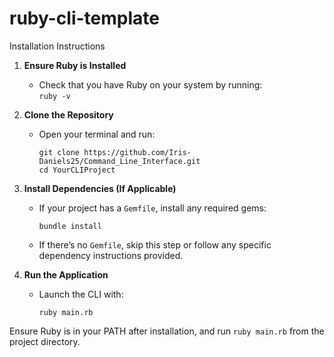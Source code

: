 # ruby-cli-template
Installation Instructions  
1. **Ensure Ruby is Installed**
   - Check that you have Ruby on your system by running:  
     `ruby -v`  

3. **Clone the Repository**
   - Open your terminal and run:
     ```
     git clone https://github.com/Iris-Daniels25/Command_Line_Interface.git
     cd YourCLIProject
     ```

4. **Install Dependencies (If Applicable)**  
   - If your project has a `Gemfile`, install any required gems:
     ```
     bundle install
     ```
   - If there’s no `Gemfile`, skip this step or follow any specific dependency instructions provided.

5. **Run the Application**  
   - Launch the CLI with:
     ```
     ruby main.rb
Ensure Ruby is in your PATH after installation, and run `ruby main.rb` from the project directory.

